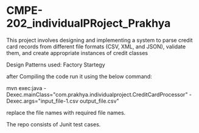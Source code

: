 # CMPE-202_individualPRoject_Prakhya

This project involves designing and implementing a system to parse credit card records from different 
file formats (CSV, XML, and JSON), validate them, and create appropriate instances of credit classes

Design Patterns used:
  Factory
  Startegy

after Compiling the code run it using the below command:

 mvn exec:java -Dexec.mainClass="com.prakhya.individualproject.CreditCardProcessor" -Dexec.args="input_file-1.csv output_file.csv"

 replace the file names with required file names.

 The repo consists of Junit test cases. 

